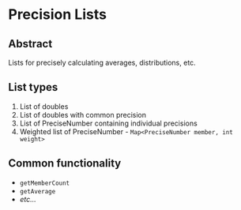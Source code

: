 # Precision Lists

## Abstract

Lists for precisely calculating averages, distributions, etc.


## List types

1. List of doubles
2. List of doubles with common precision
3. List of PreciseNumber containing individual precisions
4. Weighted list of PreciseNumber - `Map<PreciseNumber member, int weight>`


## Common functionality

* `getMemberCount`
* `getAverage`
* *etc...*